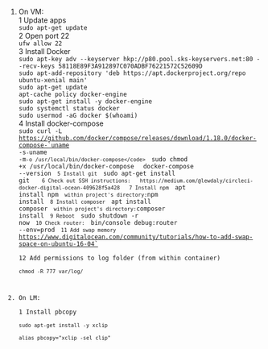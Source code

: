 1. On VM:  
1 Update apps  
`sudo apt-get update`  
2 Open port 22  
`ufw allow 22`  
3 Install Docker  
`sudo apt-key adv --keyserver hkp://p80.pool.sks-keyservers.net:80 --recv-keys 58118E89F3A912897C070ADBF76221572C52609D`  
`sudo apt-add-repository 'deb https://apt.dockerproject.org/repo ubuntu-xenial main'`  
`sudo apt-get update`  
`apt-cache policy docker-engine`  
`sudo apt-get install -y docker-engine`  
`sudo systemctl status docker`  
`sudo usermod -aG docker $(whoami)`  
4 Install docker-compose  
<code>sudo curl -L https://github.com/docker/compose/releases/download/1.18.0/docker-compose-`uname -s`-`uname -m` -o /usr/local/bin/docker-compose</code>  
`sudo chmod +x /usr/local/bin/docker-compose`  
`docker-compose --version`  
5 Install git  
`sudo apt-get install git`    
6 Check out SSH instructions:  
https://medium.com/@lewdaly/circleci-docker-digital-ocean-409628f5a428  
7 Install npm  
`apt install npm`  
within project's directory: `npm install`  
8 Install composer  
`apt install composer`  
within project's directory: `composer install`  
9 Reboot  
`sudo shutdown -r now`  
10 Check router:  
`bin/console debug:router --env=prod`  
11 Add swap memory  
`https://www.digitalocean.com/community/tutorials/how-to-add-swap-space-on-ubuntu-16-04`  
12 Add permissions to log folder (from within container)  
`chmod -R 777 var/log/` 

2. On LM:  
1 Install pbcopy  
`sudo apt-get install -y xclip`  
`alias pbcopy="xclip -sel clip"`
